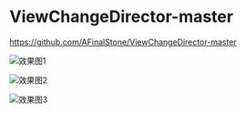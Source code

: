 # ViewChangeDirector-master
https://github.com/AFinalStone/ViewChangeDirector-master

![效果图1](https://github.com/AFinalStone/ViewChangeDirector-master/blob/master/GIF/GIF_01.png)<br>

![效果图2](https://github.com/AFinalStone/ViewChangeDirector-master/blob/master/GIF/GIF_02.png)<br>

![效果图3](https://github.com/AFinalStone/ViewChangeDirector-master/blob/master/GIF/GIF_03.png)<br>